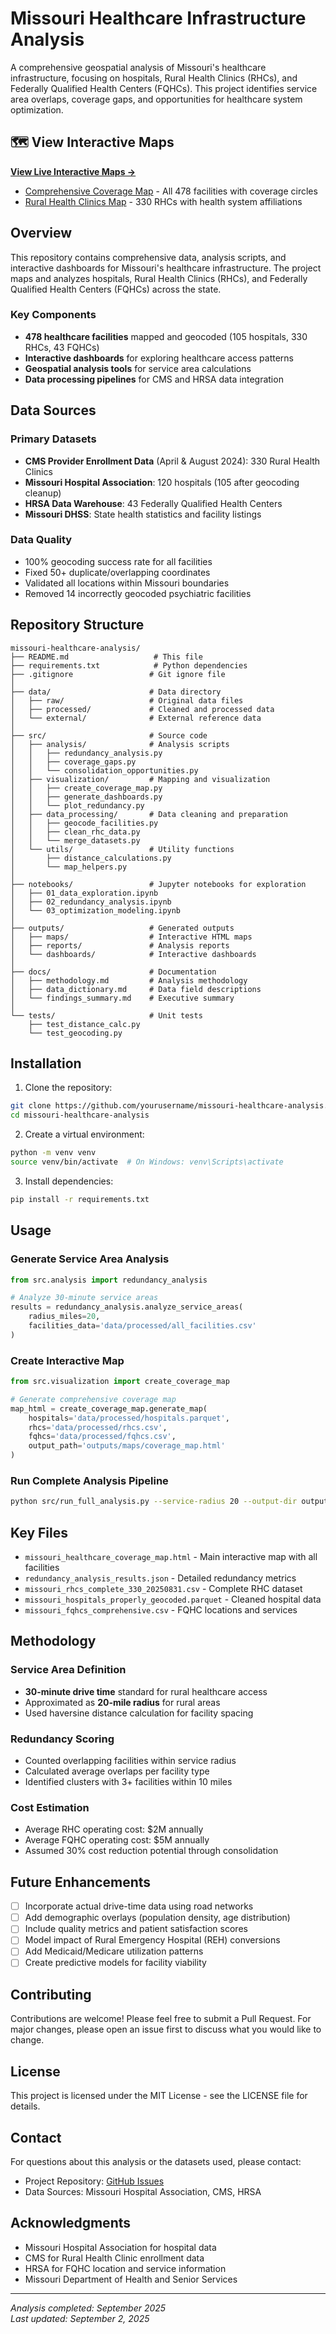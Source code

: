 # Missouri Healthcare Infrastructure Analysis

A comprehensive geospatial analysis of Missouri's healthcare infrastructure, focusing on hospitals, Rural Health Clinics (RHCs), and Federally Qualified Health Centers (FQHCs). This project identifies service area overlaps, coverage gaps, and opportunities for healthcare system optimization.

## 🗺️ View Interactive Maps

**[View Live Interactive Maps →](https://docdailey.github.io/missouri-healthcare-analysis/)**

- [Comprehensive Coverage Map](https://docdailey.github.io/missouri-healthcare-analysis/missouri_healthcare_coverage_map.html) - All 478 facilities with coverage circles
- [Rural Health Clinics Map](https://docdailey.github.io/missouri-healthcare-analysis/missouri_rhcs_final_complete_100pct.html) - 330 RHCs with health system affiliations

## Overview

This repository contains comprehensive data, analysis scripts, and interactive dashboards for Missouri's healthcare infrastructure. The project maps and analyzes hospitals, Rural Health Clinics (RHCs), and Federally Qualified Health Centers (FQHCs) across the state.

### Key Components

- **478 healthcare facilities** mapped and geocoded (105 hospitals, 330 RHCs, 43 FQHCs)
- **Interactive dashboards** for exploring healthcare access patterns
- **Geospatial analysis tools** for service area calculations
- **Data processing pipelines** for CMS and HRSA data integration

## Data Sources

### Primary Datasets
- **CMS Provider Enrollment Data** (April & August 2024): 330 Rural Health Clinics
- **Missouri Hospital Association**: 120 hospitals (105 after geocoding cleanup)
- **HRSA Data Warehouse**: 43 Federally Qualified Health Centers
- **Missouri DHSS**: State health statistics and facility listings

### Data Quality
- 100% geocoding success rate for all facilities
- Fixed 50+ duplicate/overlapping coordinates
- Validated all locations within Missouri boundaries
- Removed 14 incorrectly geocoded psychiatric facilities


## Repository Structure

```
missouri-healthcare-analysis/
├── README.md                   # This file
├── requirements.txt            # Python dependencies
├── .gitignore                 # Git ignore file
│
├── data/                      # Data directory
│   ├── raw/                   # Original data files
│   ├── processed/             # Cleaned and processed data
│   └── external/              # External reference data
│
├── src/                       # Source code
│   ├── analysis/              # Analysis scripts
│   │   ├── redundancy_analysis.py
│   │   ├── coverage_gaps.py
│   │   └── consolidation_opportunities.py
│   ├── visualization/         # Mapping and visualization
│   │   ├── create_coverage_map.py
│   │   ├── generate_dashboards.py
│   │   └── plot_redundancy.py
│   ├── data_processing/       # Data cleaning and preparation
│   │   ├── geocode_facilities.py
│   │   ├── clean_rhc_data.py
│   │   └── merge_datasets.py
│   └── utils/                 # Utility functions
│       ├── distance_calculations.py
│       └── map_helpers.py
│
├── notebooks/                 # Jupyter notebooks for exploration
│   ├── 01_data_exploration.ipynb
│   ├── 02_redundancy_analysis.ipynb
│   └── 03_optimization_modeling.ipynb
│
├── outputs/                   # Generated outputs
│   ├── maps/                  # Interactive HTML maps
│   ├── reports/               # Analysis reports
│   └── dashboards/            # Interactive dashboards
│
├── docs/                      # Documentation
│   ├── methodology.md         # Analysis methodology
│   ├── data_dictionary.md     # Data field descriptions
│   └── findings_summary.md    # Executive summary
│
└── tests/                     # Unit tests
    ├── test_distance_calc.py
    └── test_geocoding.py
```

## Installation

1. Clone the repository:
```bash
git clone https://github.com/yourusername/missouri-healthcare-analysis.git
cd missouri-healthcare-analysis
```

2. Create a virtual environment:
```bash
python -m venv venv
source venv/bin/activate  # On Windows: venv\Scripts\activate
```

3. Install dependencies:
```bash
pip install -r requirements.txt
```

## Usage

### Generate Service Area Analysis
```python
from src.analysis import redundancy_analysis

# Analyze 30-minute service areas
results = redundancy_analysis.analyze_service_areas(
    radius_miles=20,
    facilities_data='data/processed/all_facilities.csv'
)
```

### Create Interactive Map
```python
from src.visualization import create_coverage_map

# Generate comprehensive coverage map
map_html = create_coverage_map.generate_map(
    hospitals='data/processed/hospitals.parquet',
    rhcs='data/processed/rhcs.csv',
    fqhcs='data/processed/fqhcs.csv',
    output_path='outputs/maps/coverage_map.html'
)
```

### Run Complete Analysis Pipeline
```bash
python src/run_full_analysis.py --service-radius 20 --output-dir outputs/
```

## Key Files

- `missouri_healthcare_coverage_map.html` - Main interactive map with all facilities
- `redundancy_analysis_results.json` - Detailed redundancy metrics
- `missouri_rhcs_complete_330_20250831.csv` - Complete RHC dataset
- `missouri_hospitals_properly_geocoded.parquet` - Cleaned hospital data
- `missouri_fqhcs_comprehensive.csv` - FQHC locations and services

## Methodology

### Service Area Definition
- **30-minute drive time** standard for rural healthcare access
- Approximated as **20-mile radius** for rural areas
- Used haversine distance calculation for facility spacing

### Redundancy Scoring
- Counted overlapping facilities within service radius
- Calculated average overlaps per facility type
- Identified clusters with 3+ facilities within 10 miles

### Cost Estimation
- Average RHC operating cost: $2M annually
- Average FQHC operating cost: $5M annually
- Assumed 30% cost reduction potential through consolidation

## Future Enhancements

- [ ] Incorporate actual drive-time data using road networks
- [ ] Add demographic overlays (population density, age distribution)
- [ ] Include quality metrics and patient satisfaction scores
- [ ] Model impact of Rural Emergency Hospital (REH) conversions
- [ ] Add Medicaid/Medicare utilization patterns
- [ ] Create predictive models for facility viability

## Contributing

Contributions are welcome! Please feel free to submit a Pull Request. For major changes, please open an issue first to discuss what you would like to change.

## License

This project is licensed under the MIT License - see the LICENSE file for details.

## Contact

For questions about this analysis or the datasets used, please contact:
- Project Repository: [GitHub Issues](https://github.com/yourusername/missouri-healthcare-analysis/issues)
- Data Sources: Missouri Hospital Association, CMS, HRSA

## Acknowledgments

- Missouri Hospital Association for hospital data
- CMS for Rural Health Clinic enrollment data
- HRSA for FQHC location and service information
- Missouri Department of Health and Senior Services

---

*Analysis completed: September 2025*  
*Last updated: September 2, 2025*